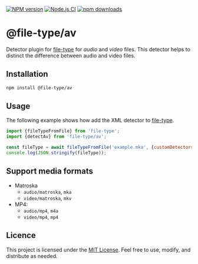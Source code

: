 [![NPM version](https://img.shields.io/npm/v/@file-type/av.svg)](https://npmjs.org/package/@file-type/av)
[![Node.js CI](https://github.com/Borewit/file-type-av/actions/workflows/nodejs-ci.yml/badge.svg)](https://github.com/Borewit/file-type-av/actions/workflows/nodejs-ci.yml)
[![npm downloads](https://img.shields.io/npm/dm/@file-type/av.svg)](https://npmcharts.com/compare/@file-type/av?start=365)

# @file-type/av

Detector plugin for [file-type](https://github.com/sindresorhus/file-type) for _audio_ and _video_ files.
This detector helps to distinct the difference between audio and video files.

## Installation

```bash
npm install @file-type/av
```

## Usage

The following example shows how add the XML detector to [file-type](https://github.com/sindresorhus/file-type).
```js
import {fileTypeFromFile} from 'file-type';
import {detectAv} from 'file-type/av';

const fileType = await fileTypeFromFile('example.mka', {customDetectors: [detectAv]});
console.log(JSON.stringify(fileType));
```

## Support media formats

- Matroska
  - `audio/matroska`, `mka`
  - `video/matroska`, `mkv`
- MP4:
   - `audio/mp4`, `m4a`
   - `video/mp4`, `mp4`

## Licence

This project is licensed under the [MIT License](LICENSE.txt). Feel free to use, modify, and distribute as needed.
